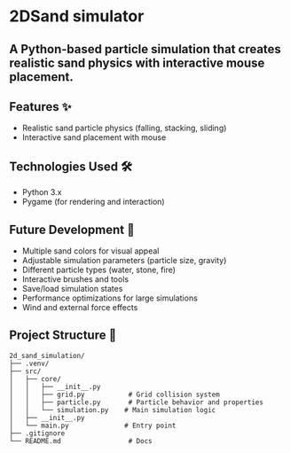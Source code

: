 # 2DSand simulator

## A Python-based particle simulation that creates realistic sand physics with interactive mouse placement.
## Features ✨
- Realistic sand particle physics (falling, stacking, sliding)
- Interactive sand placement with mouse
## Technologies Used 🛠️
- Python 3.x
- Pygame (for rendering and interaction)
## Future Development 🚧
- Multiple sand colors for visual appeal
- Adjustable simulation parameters (particle size, gravity)
- Different particle types (water, stone, fire)
- Interactive brushes and tools
- Save/load simulation states
- Performance optimizations for large simulations
- Wind and external force effects

## Project Structure 📂
```
2d_sand_simulation/
├── .venv/                    
├── src/
│   ├── core/
│   │   ├── __init__.py
│   │   ├── grid.py           # Grid collision system
│   │   ├── particle.py       # Particle behavior and properties
│   │   └── simulation.py    # Main simulation logic
│   ├── __init__.py
│   └── main.py              # Entry point
├── .gitignore
└── README.md                 # Docs
```
